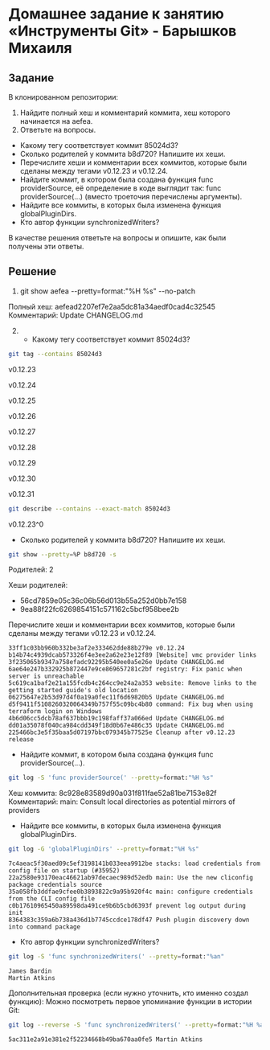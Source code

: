 # Домашнее задание к занятию «Инструменты Git» - Барышков Михаиля

## Задание

В клонированном репозитории:

1. Найдите полный хеш и комментарий коммита, хеш которого начинается на aefea.
2. Ответьте на вопросы.

- Какому тегу соответствует коммит 85024d3?
- Сколько родителей у коммита b8d720? Напишите их хеши.
- Перечислите хеши и комментарии всех коммитов, которые были сделаны между тегами v0.12.23 и v0.12.24.
- Найдите коммит, в котором была создана функция func providerSource, её определение в коде выглядит так: func providerSource(...) (вместо троеточия перечислены аргументы).
- Найдите все коммиты, в которых была изменена функция globalPluginDirs.
- Кто автор функции synchronizedWriters?

В качестве решения ответьте на вопросы и опишите, как были получены эти ответы.

## Решение

1. git show aefea --pretty=format:"%H %s" --no-patch

Полный хеш: aefead2207ef7e2aa5dc81a34aedf0cad4c32545
Комментарий: Update CHANGELOG.md

2. -  Какому тегу соответствует коммит 85024d3?

```bash
git tag --contains 85024d3
```
v0.12.23

v0.12.24

v0.12.25

v0.12.26

v0.12.27

v0.12.28

v0.12.29

v0.12.30

v0.12.31

```bash
git describe --contains --exact-match 85024d3
```

v0.12.23^0


- Сколько родителей у коммита b8d720? Напишите их хеши.

```bash
git show --pretty=%P b8d720 -s
```

Родителей: 2

Хеши родителей:
- 56cd7859e05c36c06b56d013b55a252d0bb7e158
- 9ea88f22fc6269854151c571162c5bcf958bee2b


 Перечислите хеши и комментарии всех коммитов, которые были сделаны между тегами v0.12.23 и v0.12.24.

```text
33ff1c03bb960b332be3af2e333462dde88b279e v0.12.24
b14b74c4939dcab573326f4e3ee2a62e23e12f89 [Website] vmc provider links
3f235065b9347a758efadc92295b540ee0a5e26e Update CHANGELOG.md
6ae64e247b332925b872447e9ce869657281c2bf registry: Fix panic when server is unreachable
5c619ca1baf2e21a155fcdb4c264cc9e24a2a353 website: Remove links to the getting started guide's old location
06275647e2b53d97d4f0a19a0fec11f6d69820b5 Update CHANGELOG.md
d5f9411f5108260320064349b757f55c09bc4b80 command: Fix bug when using terraform login on Windows
4b6d06cc5dcb78af637bbb19c198faff37a066ed Update CHANGELOG.md
dd01a35078f040ca984cdd349f18d0b67e486c35 Update CHANGELOG.md
225466bc3e5f35baa5d07197bbc079345b77525e Cleanup after v0.12.23 release
```

- Найдите коммит, в котором была создана функция func providerSource(...).

```bash
git log -S 'func providerSource(' --pretty=format:"%H %s"
```

Хеш коммита: 8c928e83589d90a031f811fae52a81be7153e82f
Комментарий: main: Consult local directories as potential mirrors of providers

- Найдите все коммиты, в которых была изменена функция globalPluginDirs.

```bash
git log -G 'globalPluginDirs' --pretty=format:"%H %s"
```

```text
7c4aeac5f30aed09c5ef3198141b033eea9912be stacks: load credentials from config file on startup (#35952)
22a2580e93170eac46621ab97decaec989d52edb main: Use the new cliconfig package credentials source
35a058fb3ddfae9cfee0b3893822c9a95b920f4c main: configure credentials from the CLI config file
c0b17610965450a89598da491ce9b6b5cbd6393f prevent log output during init
8364383c359a6b738a436d1b7745ccdce178df47 Push plugin discovery down into command package
```

- Кто автор функции synchronizedWriters?

```bash
git log -S 'func synchronizedWriters(' --pretty=format:"%an"
```

```text 
James Bardin
Martin Atkins
```

Дополнительная проверка (если нужно уточнить, кто именно создал функцию):
Можно посмотреть первое упоминание функции в истории Git:

```bash 
git log --reverse -S 'func synchronizedWriters(' --pretty=format:"%H %an" | head -1
```

```text 
5ac311e2a91e381e2f52234668b49ba670aa0fe5 Martin Atkins
```